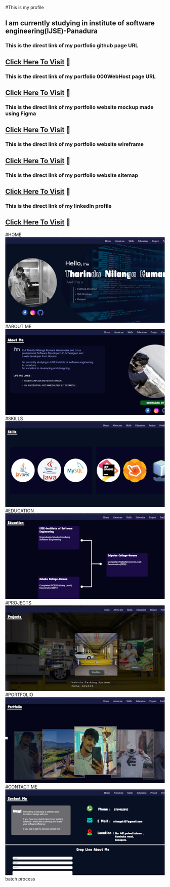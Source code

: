 #This is my profile
## I am currently studying in institute of software engineering(IJSE)-Panadura
### This is the direct link of my portfolio github page URL

## <a href="https://tharindunilanga.github.io/MyProfile/" target="_blank">Click Here To Visit</a> :footprints:

### This is the direct link of my portfolio 000WebHost page URL

## <a href="https://tharindunilanga.000webhostapp.com/" target="_blank">Click Here To Visit</a> :footprints:
### This is the direct link of my portfolio website mockup made using Figma

## <a href="https://www.figma.com/file/nIP4z1sWmZ5RId9tjH69x6/Untitled?node-id=0%3A1" target="_blank">Click Here To Visit</a> :footprints:

### This is the direct link of my portfolio website wireframe

## <a href="https://wireframe.cc/sBBDej" target="_blank">Click Here To Visit</a> :footprints:
### This is the direct link of my portfolio website sitemap

## <a href="https://www.gloomaps.com/jKQH3gRlyc" target="_blank">Click Here To Visit</a> :footprints:
### This is the direct link of my linkedIn profile

## <a href="https://www.linkedin.com/in/tharindu-nilanga-093082226/" target="_blank">Click Here To Visit</a> :footprints:


#HOME
![ image ](assets/redme/1.png)
#ABOUT ME
![ image ](assets/redme/2.png)
#SKILLS
![ image ](assets/redme/3.png)
#EDUCATION
![ image ](assets/redme/4.png)
#PROJECTS
![ image ](assets/redme/5.png)
#PORTFOLIO
![ image ](assets/redme/6.png)
#CONTACT ME
![ image ](assets/redme/7.png)
batch process